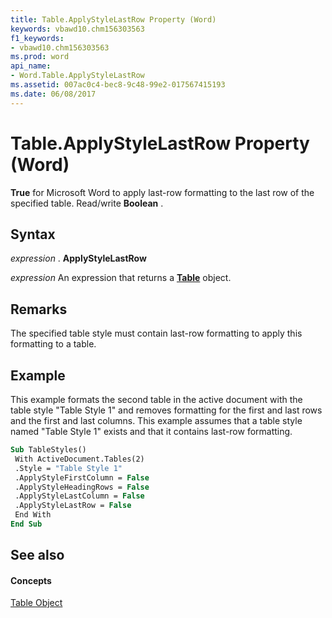 ```yaml
---
title: Table.ApplyStyleLastRow Property (Word)
keywords: vbawd10.chm156303563
f1_keywords:
- vbawd10.chm156303563
ms.prod: word
api_name:
- Word.Table.ApplyStyleLastRow
ms.assetid: 007ac0c4-bec8-9c48-99e2-017567415193
ms.date: 06/08/2017
---
```



# Table.ApplyStyleLastRow Property (Word)

 **True** for Microsoft Word to apply last-row formatting to the last row of the specified table. Read/write **Boolean** .


## Syntax

 _expression_ . **ApplyStyleLastRow**

 _expression_ An expression that returns a **[Table](Word.Table.md)** object.


## Remarks

The specified table style must contain last-row formatting to apply this formatting to a table.


## Example

This example formats the second table in the active document with the table style "Table Style 1" and removes formatting for the first and last rows and the first and last columns. This example assumes that a table style named "Table Style 1" exists and that it contains last-row formatting.


```vb
Sub TableStyles() 
 With ActiveDocument.Tables(2) 
 .Style = "Table Style 1" 
 .ApplyStyleFirstColumn = False 
 .ApplyStyleHeadingRows = False 
 .ApplyStyleLastColumn = False 
 .ApplyStyleLastRow = False 
 End With 
End Sub
```


## See also


#### Concepts


[Table Object](Word.Table.md)


